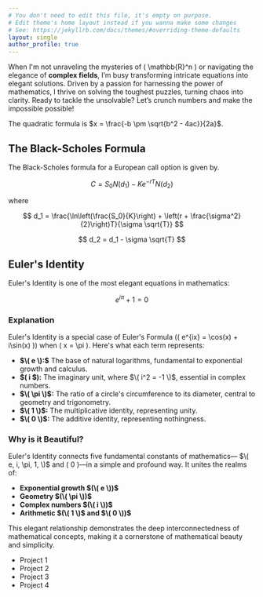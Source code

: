 ```yaml
---
# You don't need to edit this file, it's empty on purpose.
# Edit theme's home layout instead if you wanna make some changes
# See: https://jekyllrb.com/docs/themes/#overriding-theme-defaults
layout: single
author_profile: true
---
```


When I'm not unraveling the mysteries of \( \mathbb{R}^n \) or navigating the elegance of **complex fields**, I’m busy transforming intricate equations into elegant solutions. Driven by a passion for harnessing the power of mathematics, I thrive on solving the toughest puzzles, turning chaos into clarity. Ready to tackle the unsolvable? Let’s crunch numbers and make the impossible possible!



The quadratic formula is $x = \frac{-b \pm \sqrt{b^2 - 4ac}}{2a}$.

## The Black-Scholes Formula

The Black-Scholes formula for a European call option is given by.

$$
C = S_0 N(d_1) - K e^{-rT} N(d_2)
$$

where

$$
d_1 = \frac{\ln\left(\frac{S_0}{K}\right) + \left(r + \frac{\sigma^2}{2}\right)T}{\sigma \sqrt{T}}
$$

$$
d_2 = d_1 - \sigma \sqrt{T}
$$


## Euler's Identity

Euler's Identity is one of the most elegant equations in mathematics:

$$
e^{i\pi} + 1 = 0
$$

### Explanation

Euler's Identity is a special case of Euler's Formula (\( e^{ix} = \cos(x) + i\sin(x) \)) when \( x = \pi \). Here's what each term represents:

- **$\( e \):$** The base of natural logarithms, fundamental to exponential growth and calculus.
- **\$( i \$):** The imaginary unit, where $\( i^2 = -1 \)$, essential in complex numbers.
- **$\( \pi \)$:** The ratio of a circle's circumference to its diameter, central to geometry and trigonometry.
- **$\( 1 \)$:** The multiplicative identity, representing unity.
- **$\( 0 \)$:** The additive identity, representing nothingness.

### Why is it Beautiful?

Euler's Identity connects five fundamental constants of mathematics— $\( e, i, \pi, 1, \)$ and \( 0 \)—in a simple and profound way. It unites the realms of:
- **Exponential growth $(\( e \))$**
- **Geometry $(\( \pi \))$**
- **Complex numbers $(\( i \))$**
- **Arithmetic $(\( 1 \)$ and $\( 0 \))$**

This elegant relationship demonstrates the deep interconnectedness of mathematical concepts, making it a cornerstone of mathematical beauty and simplicity.

- Project 1
- Project 2
- Project 3
- Project 4
<script src="https://cdn.jsdelivr.net/npm/mathjax@3/es5/tex-mml-chtml.js"></script>
